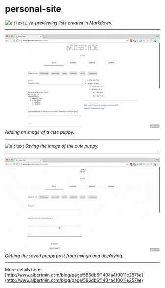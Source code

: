 # personal-site
![alt text](readme/democliplists.gif "Adding Markdown lists")
*Live-previewing lists created in Markdown.*

---

![alt text](readme/democlipimg.gif "Adding Markdown image")
*Adding an image of a cute puppy.*

---

![alt text](reamde/democlipsave.gif "Saving blog post")
*Saving the image of the cute puppy.*

---

![alt text](readme/democlipdisplay.gif "Displaying blog post")
*Getting the saved puppy post from mongo and displaying.*

---

More details here: [http://www.albertmin.com/blog/page/586db6f1404a4f0011e2578e](http://www.albertmin.com/blog/page/586db6f1404a4f0011e2578e)
